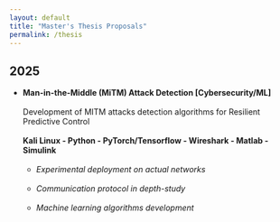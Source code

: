 ```yaml
---
layout: default
title: "Master's Thesis Proposals"
permalink: /thesis
---
```


<style>
  #master_thesis ul > li {
    margin-bottom: 1.2em;
  }
</style>


<section id="master_thesis">
  <h2>2025</h2>
  <ul>
    <li>
      <strong>Man-in-the-Middle (MiTM) Attack Detection [Cybersecurity/ML]</strong><br><br>
      Development of MITM attacks detection algorithms for Resilient Predictive Control<br><br>
      <strong>Kali Linux - Python - PyTorch/Tensorflow - Wireshark - Matlab - Simulink</strong><br><br>
      <ul>
      <li>
      <em>Experimental deployment on actual networks</em><br>
      </li>
      <li>
      <em>Communication protocol in depth-study</em><br>
      </li>
       <li>
      <em>Machine learning algorithms development</em><br>
      </li>
  </ul>
    </li>
  </ul>
</section>
